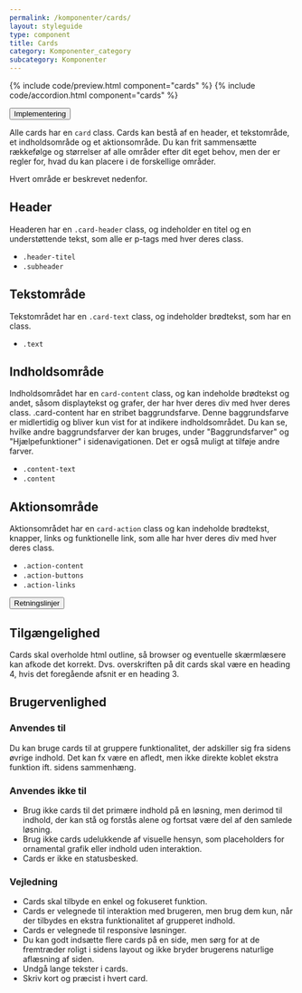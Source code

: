 ```yaml
---
permalink: /komponenter/cards/
layout: styleguide
type: component
title: Cards
category: Komponenter_category
subcategory: Komponenter
---
```

{% include code/preview.html component="cards" %}
{% include code/accordion.html component="cards" %}
<div class="accordion-bordered">
  <button class="button-unstyled accordion-button"
    aria-expanded="false" aria-controls="code-documentation">
    Implementering
  </button>
  <div id="code-documentation" class="accordion-content">
    <section>
        <p>Alle cards har en <code>card</code> class. Cards kan bestå af en header, et tekstområde, et indholdsområde og et aktionsområde. Du kan frit sammensætte rækkefølge og størrelser af alle områder efter dit eget behov, men der er regler for, hvad du kan placere i de forskellige områder. </p>
        <p>Hvert område er beskrevet nedenfor.</p> 
        <h2 class="h4">Header</h2>
        <p>Headeren har en <code>.card-header</code> class, og indeholder en titel og en understøttende tekst, som alle er p-tags med hver deres class.</p>
        <ul>
          <li><code>.header-titel</code></li>
          <li><code>.subheader</code></li>
        </ul>
        <h2 class="h4">Tekstområde</h2>
        <p>Tekstområdet har en <code>.card-text</code> class, og indeholder brødtekst, som har en class.</p>
        <ul>
          <li><code>.text</code></li>
        </ul>
        <h2 class="h4">Indholdsområde</h2>
        <p>Indholdsområdet har en <code>card-content</code> class, og kan indeholde brødtekst og andet, såsom displaytekst og grafer, der har hver deres div med hver deres class. .card-content har en stribet baggrundsfarve. Denne baggrundsfarve er midlertidig og bliver kun vist for at indikere indholdsområdet. Du kan se, hvilke andre baggrundsfarver der kan bruges, under "Baggrundsfarver" og "Hjælpefunktioner" i sidenavigationen. Det er også muligt at tilføje andre farver.</p> 
        <ul>
          <li><code>.content-text</code></li>
          <li><code>.content</code></li>
        </ul>
        <h2 class="h4">Aktionsområde</h2>
        <p>Aktionsområdet har en <code>card-action</code> class og kan indeholde brødtekst, knapper, links og funktionelle link, som alle har hver deres div med hver deres class.</p>
        <ul>
          <li><code>.action-content</code></li>
          <li><code>.action-buttons</code></li>
          <li><code>.action-links</code></li>
        </ul>
    </section>
  </div>
</div>

<div class="accordion-bordered">
  <button class="button-unstyled accordion-button"
      aria-expanded="true" aria-controls="alert-docs">
    Retningslinjer
  </button>
  <div id="alert-docs" aria-hidden="false" class="accordion-content">
     <article>
        <section>
            <h2 class="h4">Tilgængelighed</h2>
            <p>Cards skal overholde html outline, så browser og eventuelle skærmlæsere kan afkode det korrekt. Dvs. overskriften på dit cards skal være en heading 4, hvis det foregående afsnit er en heading 3.</p>
        </section>
        <section>
            <h2 class="h4">Brugervenlighed</h2>
            <h3 class="h4">Anvendes til</h3>
            <p>Du kan bruge cards til at gruppere funktionalitet, der adskiller sig fra sidens øvrige indhold. Det kan fx være en afledt, men ikke direkte koblet ekstra funktion ift. sidens sammenhæng.</p>
            <h3 class="h4">Anvendes ikke til</h3>
            <ul>
                <li>Brug ikke cards til det primære indhold på en løsning, men derimod til indhold, der kan stå og forstås alene og fortsat være del af den samlede løsning.</li>
                <li>Brug ikke cards udelukkende af visuelle hensyn, som placeholders for ornamental grafik eller indhold uden interaktion.</li>
                <li>Cards er ikke en statusbesked.</li>
            </ul>
            <h3 class="h4">Vejledning</h3>
            <ul>
                <li>Cards skal tilbyde en enkel og fokuseret funktion. </li>
                <li>Cards er velegnede til interaktion med brugeren, men brug dem kun, når der tilbydes en ekstra funktionalitet af grupperet indhold.</li>
                <li>Cards er velegnede til responsive løsninger.</li>
                <li>Du kan godt indsætte flere cards på en side, men sørg for at de fremtræder roligt i sidens layout og ikke bryder brugerens naturlige aflæsning af siden.</li>
                <li>Undgå lange tekster i cards.</li>
                <li>Skriv kort og præcist i hvert card.</li>
            </ul>
        </section>
    </article>
  </div>
</div>